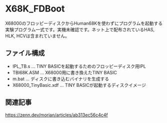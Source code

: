 # X68K_FDBoot
X68000のフロッピーディスクからHuman68Kを使わずにプログラムを起動する実験プログラム一式です。実機未確認です。ネット上で配布されているHAS, HLK, HCVは含まれていません。

## ファイル構成

- IPL_TB.s ... TINY BASICを起動するためのフロッピーディスク用IPL
- TBI68K.ASM  ... X68000用に書き換えたTINY BASIC
- m.bat ... ディスクに書き込むバイナリを生成する
- X68000_TinyBasic.xdf ... TINY BASICが起動するディスクイメージ

## 関連記事

https://zenn.dev/morian/articles/ab313ec56c4c4f
